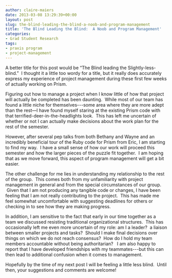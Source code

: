 ```yaml
---
author: claire-maiers
date: 2013-03-08 13:29:39+00:00
layout: post
slug: the-blind-leading-the-blind-a-noob-and-program-management
title: 'The Blind Leading the Blind:  A Noob and Program Management'
categories:
- Grad Student Research
tags:
- praxis program
- project-management
---
```


A better title for this post would be “The Blind leading the Slightly-less-blind.”  I thought it a little too wordy for a title, but it really does accurately express my experience of project management during these first few weeks of actually working on Prism.

Figuring out how to manage a project when I know little of how that project will actually be completed has been daunting.  While most of our team has found a little niche for themselves---some area where they are more adept than the rest&mdash;I have found myself staring at the existing Prism code with that terrified-deer-in-the-headlights look.  This has left me uncertain of whether or not I can actually make decisions about the work plan for the rest of the semester.

However, after several pep talks from both Bethany and Wayne and an incredibly beneficial tour of the Ruby code for Prism from Eric, I am starting to find my way.  I have a small sense of how our work will proceed this semester and how the larger pieces of the puzzle fit together.  I am hoping that as we move forward, this aspect of program management will get a bit easier.

The other challenge for me lies in understanding my relationship to the rest of the group.  This comes both from my unfamiliarity with project management in general and from the special circumstances of our group.   Given that I am not producing any tangible code or changes, I have been feeling that I am not really contributing to the project.  This has made me feel somewhat uncomfortable with suggesting deadlines for others or checking in to see how they are making progress.

In addition, I am sensitive to the fact that early in our time together as a team we discussed resisting traditional organizational structures.  This has occasionally left me even more uncertain of my role: am I a leader?  a liaison between smaller projects and tasks?  Should I make final decisions over things on which we do not reach consensus?  How do I hold my team members accountable without being authoritarian?   I am also happy to report that I have developed friendships with my teammates---but this can then lead to additional confusion when it comes to management.

Hopefully by the time of my next post I will be feeling a little less blind.  Until then, your suggestions and comments are welcome!

